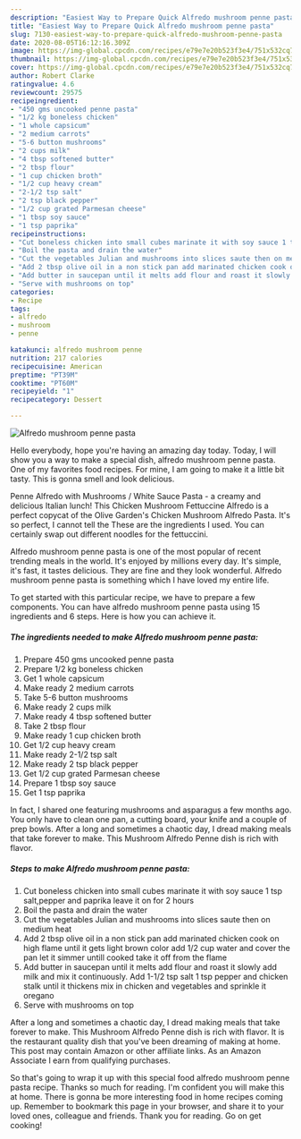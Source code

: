 ```yaml
---
description: "Easiest Way to Prepare Quick Alfredo mushroom penne pasta"
title: "Easiest Way to Prepare Quick Alfredo mushroom penne pasta"
slug: 7130-easiest-way-to-prepare-quick-alfredo-mushroom-penne-pasta
date: 2020-08-05T16:12:16.309Z
image: https://img-global.cpcdn.com/recipes/e79e7e20b523f3e4/751x532cq70/alfredo-mushroom-penne-pasta-recipe-main-photo.jpg
thumbnail: https://img-global.cpcdn.com/recipes/e79e7e20b523f3e4/751x532cq70/alfredo-mushroom-penne-pasta-recipe-main-photo.jpg
cover: https://img-global.cpcdn.com/recipes/e79e7e20b523f3e4/751x532cq70/alfredo-mushroom-penne-pasta-recipe-main-photo.jpg
author: Robert Clarke
ratingvalue: 4.6
reviewcount: 29575
recipeingredient:
- "450 gms uncooked penne pasta"
- "1/2 kg boneless chicken"
- "1 whole capsicum"
- "2 medium carrots"
- "5-6 button mushrooms"
- "2 cups milk"
- "4 tbsp softened butter"
- "2 tbsp flour"
- "1 cup chicken broth"
- "1/2 cup heavy cream"
- "2-1/2 tsp salt"
- "2 tsp black pepper"
- "1/2 cup grated Parmesan cheese"
- "1 tbsp soy sauce"
- "1 tsp paprika"
recipeinstructions:
- "Cut boneless chicken into small cubes marinate it with soy sauce 1 tsp salt,pepper and paprika leave it on for 2 hours"
- "Boil the pasta and drain the water"
- "Cut the vegetables Julian and mushrooms into slices saute then on medium heat"
- "Add 2 tbsp olive oil in a non stick pan add marinated chicken cook on high flame until it gets light brown color add 1/2 cup water and cover the pan let it simmer untill cooked take it off from the flame"
- "Add butter in saucepan until it melts add flour and roast it slowly add milk and mix it continuously. Add 1-1/2 tsp salt 1 tsp pepper and chicken stalk until it thickens mix in chicken and vegetables and sprinkle it oregano"
- "Serve with mushrooms on top"
categories:
- Recipe
tags:
- alfredo
- mushroom
- penne

katakunci: alfredo mushroom penne 
nutrition: 217 calories
recipecuisine: American
preptime: "PT39M"
cooktime: "PT60M"
recipeyield: "1"
recipecategory: Dessert

---
```



![Alfredo mushroom penne pasta](https://img-global.cpcdn.com/recipes/e79e7e20b523f3e4/751x532cq70/alfredo-mushroom-penne-pasta-recipe-main-photo.jpg)

Hello everybody, hope you're having an amazing day today. Today, I will show you a way to make a special dish, alfredo mushroom penne pasta. One of my favorites food recipes. For mine, I am going to make it a little bit tasty. This is gonna smell and look delicious.

Penne Alfredo with Mushrooms / White Sauce Pasta - a creamy and delicious Italian lunch! This Chicken Mushroom Fettuccine Alfredo is a perfect copycat of the Olive Garden&#39;s Chicken Mushroom Alfredo Pasta. It&#39;s so perfect, I cannot tell the These are the ingredients I used. You can certainly swap out different noodles for the fettuccini.

Alfredo mushroom penne pasta is one of the most popular of recent trending meals in the world. It's enjoyed by millions every day. It's simple, it's fast, it tastes delicious. They are fine and they look wonderful. Alfredo mushroom penne pasta is something which I have loved my entire life.


To get started with this particular recipe, we have to prepare a few components. You can have alfredo mushroom penne pasta using 15 ingredients and 6 steps. Here is how you can achieve it.

<!--inarticleads1-->

##### The ingredients needed to make Alfredo mushroom penne pasta:

1. Prepare 450 gms uncooked penne pasta
1. Prepare 1/2 kg boneless chicken
1. Get 1 whole capsicum
1. Make ready 2 medium carrots
1. Take 5-6 button mushrooms
1. Make ready 2 cups milk
1. Make ready 4 tbsp softened butter
1. Take 2 tbsp flour
1. Make ready 1 cup chicken broth
1. Get 1/2 cup heavy cream
1. Make ready 2-1/2 tsp salt
1. Make ready 2 tsp black pepper
1. Get 1/2 cup grated Parmesan cheese
1. Prepare 1 tbsp soy sauce
1. Get 1 tsp paprika


In fact, I shared one featuring mushrooms and asparagus a few months ago. You only have to clean one pan, a cutting board, your knife and a couple of prep bowls. After a long and sometimes a chaotic day, I dread making meals that take forever to make. This Mushroom Alfredo Penne dish is rich with flavor. 

<!--inarticleads2-->

##### Steps to make Alfredo mushroom penne pasta:

1. Cut boneless chicken into small cubes marinate it with soy sauce 1 tsp salt,pepper and paprika leave it on for 2 hours
1. Boil the pasta and drain the water
1. Cut the vegetables Julian and mushrooms into slices saute then on medium heat
1. Add 2 tbsp olive oil in a non stick pan add marinated chicken cook on high flame until it gets light brown color add 1/2 cup water and cover the pan let it simmer untill cooked take it off from the flame
1. Add butter in saucepan until it melts add flour and roast it slowly add milk and mix it continuously. Add 1-1/2 tsp salt 1 tsp pepper and chicken stalk until it thickens mix in chicken and vegetables and sprinkle it oregano
1. Serve with mushrooms on top


After a long and sometimes a chaotic day, I dread making meals that take forever to make. This Mushroom Alfredo Penne dish is rich with flavor. It is the restaurant quality dish that you&#39;ve been dreaming of making at home. This post may contain Amazon or other affiliate links. As an Amazon Associate I earn from qualifying purchases. 

So that's going to wrap it up with this special food alfredo mushroom penne pasta recipe. Thanks so much for reading. I'm confident you will make this at home. There is gonna be more interesting food in home recipes coming up. Remember to bookmark this page in your browser, and share it to your loved ones, colleague and friends. Thank you for reading. Go on get cooking!
